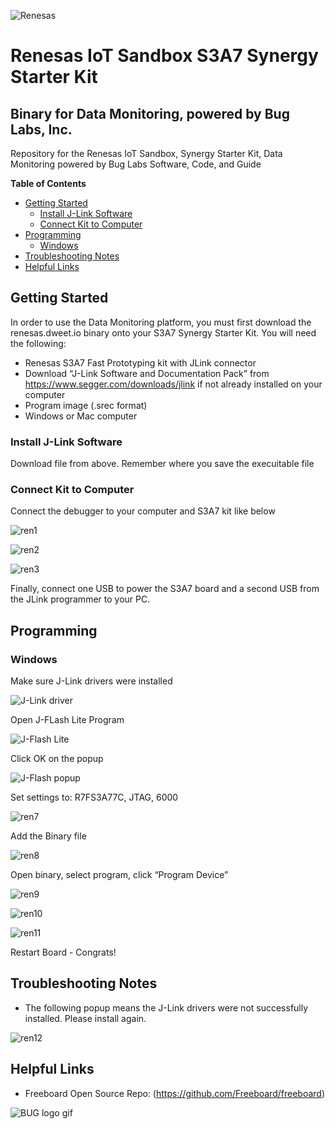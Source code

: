 ![Renesas](https://github.com/buglabs/Synergy-Starter-Kit/blob/master/Pictures/renesas.png)

# Renesas IoT Sandbox  S3A7 Synergy Starter Kit 
## Binary for Data Monitoring, powered by Bug Labs, Inc. 

Repository for the Renesas IoT Sandbox, Synergy Starter Kit, Data Monitoring powered by Bug Labs Software, Code, and Guide

**Table of Contents** 
- [Getting Started](#getting-started)
	- [Install J-Link Software](#install-j-link-software)
	- [Connect Kit to Computer](#connect-kit-to-computer)
- [Programming](#programming)
	- [Windows](#windows)
- [Troubleshooting Notes](#troubleshooting-notes)
- [Helpful Links](#helpful-links)

## Getting Started

In order to use the Data Monitoring platform, you must first download the renesas.dweet.io binary onto your S3A7 Synergy Starter Kit.
You will need the following:

* Renesas S3A7 Fast Prototyping kit with JLink connector
* Download “J-Link Software and Documentation Pack” from https://www.segger.com/downloads/jlink if not already installed on your computer
* Program image (.srec format)
* Windows or Mac computer

### Install J-Link Software

Download file from above. Remember where you save the execuitable file

### Connect Kit to Computer

Connect the debugger to your computer and S3A7 kit like below

![ren1](https://github.com/buglabs/Synergy-Starter-Kit/blob/master/Pictures/S3A7/ren1.jpg)

![ren2](https://github.com/buglabs/Synergy-Starter-Kit/blob/master/Pictures/S3A7/ren2.jpg)

![ren3](https://github.com/buglabs/Synergy-Starter-Kit/blob/master/Pictures/S3A7/ren3.jpg)


Finally, connect one USB to power the S3A7 board and a second USB from the JLink programmer to your PC.


## Programming
### Windows

Make sure J-Link drivers were installed

![J-Link driver](https://github.com/buglabs/Synergy-Starter-Kit/blob/master/Pictures/S3A7/J-Link%20driver.png)

Open J-FLash Lite Program

![J-Flash Lite](https://github.com/buglabs/Synergy-Starter-Kit/blob/master/Pictures/S3A7/J-Flash%20Lite.png)

Click OK on the popup

![J-Flash popup](https://github.com/buglabs/Synergy-Starter-Kit/blob/master/Pictures/S3A7/J-Flash%20popup.png)

Set settings to: R7FS3A77C, JTAG, 6000

![ren7](https://github.com/buglabs/Synergy-Starter-Kit/blob/master/Pictures/S3A7/ren7.png)

Add the Binary file

![ren8](https://github.com/buglabs/Synergy-Starter-Kit/blob/master/Pictures/S3A7/ren8.png)

Open binary, select program, click “Program Device”

![ren9](https://github.com/buglabs/Synergy-Starter-Kit/blob/master/Pictures/S3A7/ren9.png)

![ren10](https://github.com/buglabs/Synergy-Starter-Kit/blob/master/Pictures/S3A7/ren10.png)

![ren11](https://github.com/buglabs/Synergy-Starter-Kit/blob/master/Pictures/S3A7/ren11.png)

Restart Board - Congrats!

## Troubleshooting Notes
* The following popup means the J-Link drivers were not successfully installed. Please install again.

![ren12](https://github.com/buglabs/Synergy-Starter-Kit/blob/master/Pictures/S3A7/ren12.png)

## Helpful Links
* Freeboard Open Source Repo: (https://github.com/Freeboard/freeboard)

![BUG logo gif](https://github.com/buglabs/Synergy-Starter-Kit/blob/master/Pictures/BUG_logo_gif.gif)

